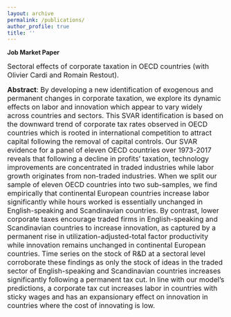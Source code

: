 ```yaml
---
layout: archive
permalink: /publications/
author_profile: true
title: ''
---
```

**Job Market Paper**


<span style="font-size:16px;">Sectoral effects of corporate taxation in OECD countries (with Olivier Cardi and Romain Restout).</span>

<span style="font-size:16px;">**Abstract**: By developing a new identification of exogenous and permanent changes in corporate taxation, we explore its dynamic effects on labor and innovation which appear to vary widely across countries and sectors. This SVAR identification is based on the downward trend of corporate tax rates observed in OECD countries which is rooted in international competition to attract capital following the removal of capital controls. Our SVAR evidence for a panel of eleven OECD countries over 1973-2017 reveals that following a decline in profits’ taxation, technology improvements are concentrated in traded industries while labor growth originates from non-traded industries. When we split our sample of eleven OECD countries into two sub-samples, we find empirically that continental European countries increase labor significantly while hours worked is essentially unchanged in English-speaking and Scandinavian countries. By contrast, lower corporate taxes encourage traded firms in English-speaking and Scandinavian countries to increase innovation, as captured by a permanent rise in utilization-adjusted-total factor productivity while innovation remains unchanged in continental European countries. Time series on the stock of R&D at a sectoral level corroborate these findings as only the stock of ideas in the traded sector of English-speaking and Scandinavian countries increases significantly following a permanent tax cut. In line with our model’s predictions, a corporate tax cut increases labor in countries with sticky wages and has an expansionary effect on innovation in countries where the cost of innovating is low.</span>

